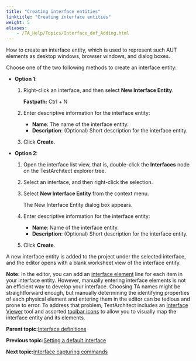 ```yaml
--- 
title: "Creating interface entities"
linktitle: "Creating interface entities"
weight: 5
aliases: 
    - /TA_Help/Topics/Interface_def_Adding.html
---
```


How to create an interface entity, which is used to represent such AUT elements as desktop windows, browser windows, and dialog boxes.

Choose one of the two following methods to create an interface entity:

-   **Option 1**:

    1.  Right-click an interface, and then select **New Interface Entity**.

        **Fastpath:** Ctrl + N

    2.  Enter descriptive information for the interface entity:

        -   **Name**: The name of the interface entity.
        -   **Description**: \(Optional\) Short description for the interface entity.
    3.  Click **Create**.

-   **Option 2**:

    1.  Open the interface list view, that is, double-click the **Interfaces** node on the TestArchitect explorer tree.

    2.  Select an interface, and then right-click the selection.

    3.  Select **New Interface Entity** from the context menu.

        The New Interface Entity dialog box appears.

    4.  Enter descriptive information for the interface entity:

        -   **Name**: Name of the interface entity.
        -   **Description**: \(Optional\) Short description for the interface entity.
    5.  Click **Create**.


A new interface entity is added to the project under the selected interface, and the editor opens with a blank worksheet view of the interface entity.

**Note:** In the editor, you can add an [interface element](/TA_Automation/Topics/bia_interface_element.html) line for each item in your interface entity. However, manually entering interface elements is not an efficient way to develop your interface. Choosing TA names might be straightforward enough, but manually determining the identifying properties of each physical element and entering them in the editor can be tedious and prone to error. To address that problem, TestArchitect includes an [Interface Viewer](Interface_def_Viewer.html) tool and assorted [toolbar icons](Interface_def_client_interface_tool.html) to allow you to visually map the interface entity and its elements.

**Parent topic:**[Interface definitions](/TA_Help/Topics/Interface_def.html)

**Previous topic:**[Setting a default interface](/TA_Help/Topics/Interface_def_set_default_interface.html)

**Next topic:**[Interface capturing commands](/TA_Help/Topics/Interface_def_client_interface_tool.html)

